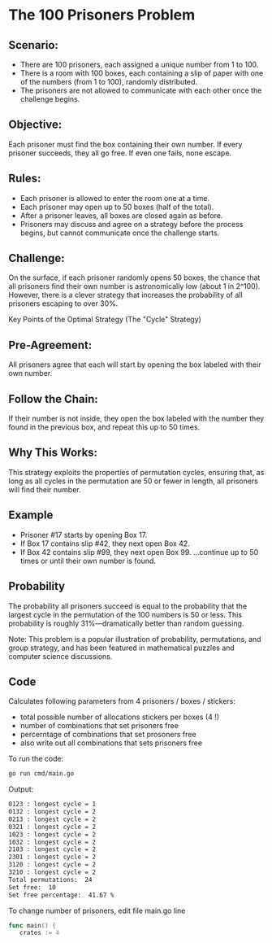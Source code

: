 # The 100 Prisoners Problem

## Scenario:


- There are 100 prisoners, each assigned a unique number from 1 to 100.
- There is a room with 100 boxes, each containing a slip of paper with one of the numbers (from 1 to 100), randomly distributed.
- The prisoners are not allowed to communicate with each other once the challenge begins.

## Objective:
Each prisoner must find the box containing their own number. If every prisoner succeeds, they all go free. If even one fails, none escape.


## Rules:
- Each prisoner is allowed to enter the room one at a time.
- Each prisoner may open up to 50 boxes (half of the total).
- After a prisoner leaves, all boxes are closed again as before.
- Prisoners may discuss and agree on a strategy before the process begins, but cannot communicate once the challenge starts.

## Challenge:
On the surface, if each prisoner randomly opens 50 boxes, the chance that all prisoners find their own number is astronomically low (about 1 in 2^100). However, there is a clever strategy that increases the probability of all prisoners escaping to over 30%.



Key Points of the Optimal Strategy (The "Cycle" Strategy)

## Pre-Agreement:
All prisoners agree that each will start by opening the box labeled with their own number.

## Follow the Chain:
If their number is not inside, they open the box labeled with the number they found in the previous box, and repeat this up to 50 times.

## Why This Works:
This strategy exploits the properties of permutation cycles, ensuring that, as long as all cycles in the permutation are 50 or fewer in length, all prisoners will find their number.



## Example

- Prisoner #17 starts by opening Box 17.
- If Box 17 contains slip #42, they next open Box 42.
- If Box 42 contains slip #99, they next open Box 99.
…continue up to 50 times or until their own number is found.


## Probability

The probability all prisoners succeed is equal to the probability that the largest cycle in the permutation of the 100 numbers is 50 or less.
This probability is roughly 31%—dramatically better than random guessing.


Note: This problem is a popular illustration of probability, permutations, and group strategy, and has been featured in mathematical puzzles and computer science discussions.

## Code

Calculates following parameters from 4 prisoners / boxes / stickers:
- total possible number of allocations stickers per boxes (4 !)
- number of combinations that set prisoners free
- percerntage of combinations that set prosoners free
- also write out all combinations that sets prisoners free

To run the code:
```bash
go run cmd/main.go
```
Output:
```bash
0123 : longest cycle = 1
0132 : longest cycle = 2
0213 : longest cycle = 2
0321 : longest cycle = 2
1023 : longest cycle = 2
1032 : longest cycle = 2
2103 : longest cycle = 2
2301 : longest cycle = 2
3120 : longest cycle = 2
3210 : longest cycle = 2
Total permutations:  24
Set free:  10
Set free percentage:  41.67 %
```

To change number of prisoners, edit file main.go line 
```go
func main() {
   crates := 4
```
